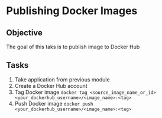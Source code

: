 # Publishing Docker Images

## Objective

The goal of this taks is to publish image to Docker Hub

## Tasks
1. Take application from previous module
2. Create a Docker Hub account
3. Tag Docker image ```docker tag <source_image_name_or_id> <your_dockerhub_username>/<image_name>:<tag>```
4. Push Docker image ```docker push <your_dockerhub_username>/<image_name>:<tag>```